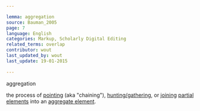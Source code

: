 ```yaml
---

lemma: aggregation
source: Bauman_2005
page: 7 
language: English
categories: Markup, Scholarly Digital Editing
related_terms: overlap
contributor: wout
last_updated_by: wout
last_update: 19-01-2015
        
---
```


aggregation

the process of [pointing](pointing.html) (aka "chaining"), [hunting/gathering](huntingGathering), or [joining](joining.html) [partial elements](elementPartial.html) into an [aggregate element](elementAggregate.html).

